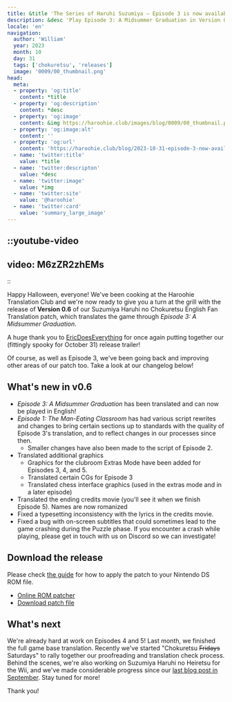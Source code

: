 ```yaml
---
title: &title 'The Series of Haruhi Suzumiya – Episode 3 is now available!'
description: &desc 'Play Episode 3: A Midsummer Graduation in Version 0.6 of Suzumiya Haruhi no Chokuretsu''s English Patch, available now!'
locale: 'en'
navigation:
  author: 'William'
  year: 2023
  month: 10
  day: 31
  tags: ['chokuretsu', 'releases']
  image: '0009/00_thumbnail.png'
head:
  meta:
  - property: 'og:title'
    content: *title
  - property: 'og:description'
    content: *desc
  - property: 'og:image'
    content: &img https://haroohie.club/images/blog/0009/00_thumbnail.png
  - property: 'og:image:alt'
    content: ''
  - property: 'og:url'
    content: 'https://haroohie.club/blog/2023-10-31-episode-3-now-available'
  - name: 'twitter:title'
    value: *title
  - name: 'twitter:descripton'
    value: *desc
  - name: 'twitter:image'
    value: *img
  - name: 'twitter:site'
    value: '@haroohie'
  - name: 'twitter:card'
    value: 'summary_large_image'
---
```


::youtube-video
----
video: M6zZR2zhEMs
----
::

Happy Halloween, everyone! We've been cooking at the Haroohie Translation Club and we're now ready to give you a turn at the grill with the release of **Version 0.6** of our Suzumiya Haruhi no Chokuretsu English Fan Translation patch, which translates the game through *Episode 3: A Midsummer Graduation*.

A huge thank you to [EricDoesEverything](https://www.youtube.com/@EricDoesEverythingSeries) for once again putting together our (fittingly spooky for October 31) release trailer!

Of course, as well as Episode 3, we've been going back and improving other areas of our patch too. Take a look at our changelog below!

## What's new in v0.6
* *Episode 3: A Midsummer Graduation* has been translated and can now be played in English!
* *Episode 1: The Man-Eating Classroom* has had various script rewrites and changes to bring certain sections up to standards with the quality of Episode 3's translation, and to reflect changes in our processes since then.
  * Smaller changes have also been made to the script of Episode 2.
* Translated additional graphics
  * Graphics for the clubroom Extras Mode have been added for Episodes 3, 4, and 5.
  * Translated certain CGs for Episode 3
  * Translated chess interface graphics (used in the extras mode and in a later episode)
* Translated the ending credits movie (you'll see it when we finish Episode 5). Names are now romanized
* Fixed a typesetting inconsistency with the lyrics in the credits movie.
* Fixed a bug with on-screen subtitles that could sometimes lead to the game crashing during the Puzzle phase. If you encounter a crash while playing, please get in touch with us on Discord so we can investigate!

## Download the release
Please check [the guide](/chokuretsu/guide) for how to apply the patch to your Nintendo DS ROM file.

* [Online ROM patcher](/chokuretsu/patch)
* [Download patch file](https://github.com/haroohie-club/ChokuretsuTranslationRelease/releases/latest)

## What's next
We're already hard at work on Episodes 4 and 5! Last month, we finished the full game base translation. Recently we've started "Chokuretsu ~~Fridays~~ Saturdays" to rally together our proofreading and translation check process. Behind the scenes, we're also working on Suzumiya Haruhi no Heiretsu for the Wii, and we've made considerable progress since our [last blog post in September](/blog/2023-09-11-september-2023-progress-update). Stay tuned for more!

Thank you!